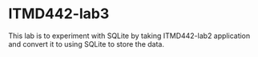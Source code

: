 # ITMD442-lab3
 This lab is to experiment with SQLite by taking ITMD442-lab2 application and convert it to using SQLite to store the data.
